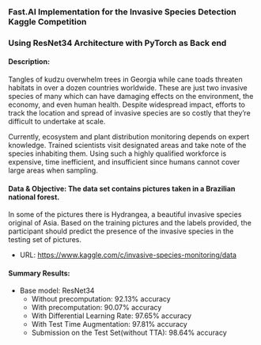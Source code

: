 ### Fast.AI Implementation for the Invasive Species Detection Kaggle Competition
### Using ResNet34 Architecture with PyTorch as Back end

#### Description: 
Tangles of kudzu overwhelm trees in Georgia while cane toads threaten 
habitats in over a dozen countries worldwide. These are just two invasive species of 
many which can have damaging effects on the environment, the economy, and even human health. 
Despite widespread impact, efforts to track the location and spread of invasive species 
are so costly that they’re difficult to undertake at scale.

Currently, ecosystem and plant distribution monitoring depends on expert knowledge. 
Trained scientists visit designated areas and take note of the species inhabiting them. 
Using such a highly qualified workforce is expensive, time inefficient, and insufficient 
since humans cannot cover large areas when sampling.

#### Data & Objective: The data set contains pictures taken in a Brazilian national forest. 
In some of the pictures there is Hydrangea, a beautiful invasive species original of Asia. 
Based on the training pictures and the labels provided, the participant should predict the 
presence of the invasive species in the testing set of pictures. 

* URL: https://www.kaggle.com/c/invasive-species-monitoring/data

#### Summary Results:
* Base model: ResNet34
  * Without precomputation: 92.13% accuracy
  * With precomputation: 90.07% accuracy
  * With Differential Learning Rate: 97.65% accuracy
  * With Test Time Augmentation: 97.81% accuracy
  * Submission on the Test Set(without TTA): 98.64% accuracy
